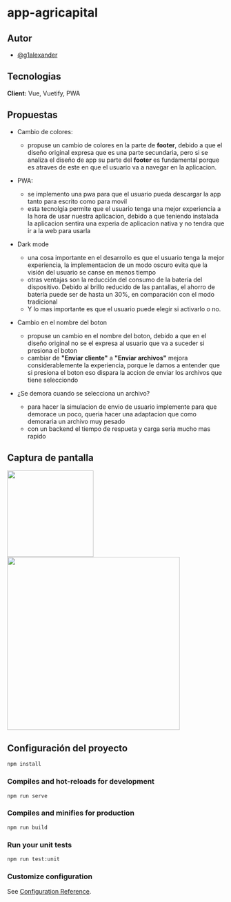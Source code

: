 # app-agricapital

## Autor

- [@g1alexander](https://github.com/g1alexander/)

## Tecnologias

**Client:** Vue, Vuetify, PWA

## Propuestas

- Cambio de colores:
  - propuse un cambio de colores en la parte de **footer**, debido a que el diseño original expresa que es una parte secundaria, pero si se analiza el diseño de app su parte del **footer** es fundamental porque es atraves de este en que el usuario va a navegar en la aplicacion.
- PWA:
  - se implemento una pwa para que el usuario pueda descargar la app tanto para escrito como para movil
  - esta tecnolgia permite que el usuario tenga una mejor experiencia a la hora de usar nuestra aplicacion, debido a que teniendo instalada la aplicacion sentira una experia de aplicacion nativa y no tendra que ir a la web para usarla
- Dark mode
  - una cosa importante en el desarrollo es que el usuario tenga la mejor experiencia, la implementacion de un modo oscuro evita que la visión del usuario se canse en menos tiempo
  - otras ventajas son la reducción del consumo de la batería del dispositivo. Debido al brillo reducido de las pantallas, el ahorro de batería puede ser de hasta un 30%, en comparación con el modo tradicional
  - Y lo mas importante es que el usuario puede elegir si activarlo o no.
- Cambio en el nombre del boton
  - propuse un cambio en el nombre del boton, debido a que en el diseño original no se el expresa al usuario que va a suceder si presiona el boton
  - cambiar de **"Enviar cliente"** a **"Enviar archivos"** mejora considerablemente la experiencia, porque le damos a entender que si presiona el boton eso dispara la accion de enviar los archivos que tiene selecciondo
- ¿Se demora cuando se selecciona un archivo?

  - para hacer la simulacion de envio de usuario implemente para que demorace un poco, queria hacer una adaptacion que como demoraria un archivo muy pesado
  - con un backend el tiempo de respueta y carga seria mucho mas rapido

## Captura de pantalla

<div>
  <img src="https://res.cloudinary.com/dlgvxohur/image/upload/v1629424771/mmbmyejit3w3fiv366r6.png" width="200"/>
  <img src="https://res.cloudinary.com/dlgvxohur/image/upload/v1629424771/vfcc14crdolbx4uan1s8.png" width="400"/>
</div>

## Configuración del proyecto

```
npm install
```

### Compiles and hot-reloads for development

```
npm run serve
```

### Compiles and minifies for production

```
npm run build
```

### Run your unit tests

```
npm run test:unit
```

### Customize configuration

See [Configuration Reference](https://cli.vuejs.org/config/).
